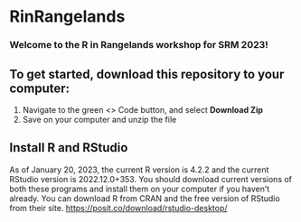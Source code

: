 # RinRangelands
### Welcome to the R in Rangelands workshop for SRM 2023! 

## To get started, download this repository to your computer: 
1. Navigate to the green <> Code button, and select **Download Zip**
2. Save on your computer and unzip the file


## Install R and RStudio
As of January 20, 2023, the current R version is 4.2.2 and the current RStudio version is 2022.12.0+353. You should download current versions of both these programs and install them on your computer if you haven’t already. You can download R from CRAN and the free version of RStudio from their site. 
https://posit.co/download/rstudio-desktop/
